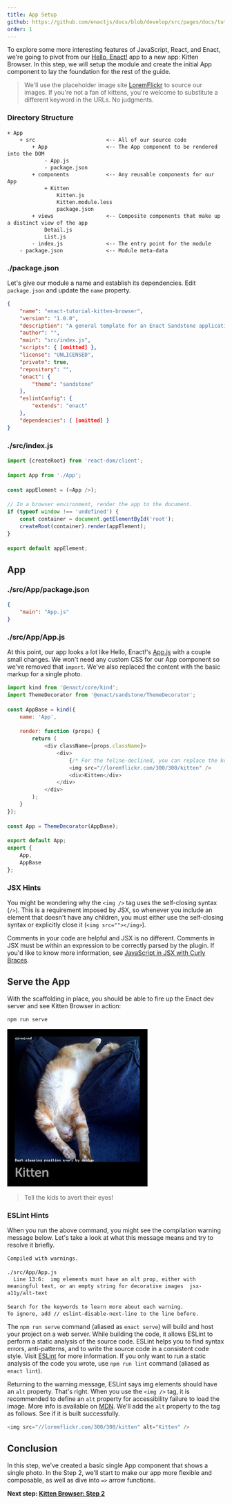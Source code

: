 ```yaml
---
title: App Setup
github: https://github.com/enactjs/docs/blob/develop/src/pages/docs/tutorials/tutorial-kitten-browser/app-setup/index.md
order: 1
---
```


<!--
* Concept: App Scaffolding
* Concept: JSX - syntax and comments
-->

To explore some more interesting features of JavaScript, React, and Enact, we're going to pivot from our [Hello, Enact!](../../tutorial-hello-enact/) app to a new app: Kitten Browser. In this step, we will setup the module and create the initial App component to lay the foundation for the rest of the guide.

> We'll use the placeholder image site [LoremFlickr](http://loremflickr.com/) to source our images.
> If you're not a fan of kittens, you're welcome to substitute a different keyword in the URLs.  No judgments.

### Directory Structure
```none
+ App
	+ src						<-- All of our source code
		+ App					<-- The App component to be rendered into the DOM
			- App.js
			- package.json
		+ components			<-- Any reusable components for our App
			+ Kitten
				Kitten.js
				Kitten.module.less
				package.json
		+ views					<-- Composite components that make up a distinct view of the app
			Detail.js
			List.js
		- index.js				<-- The entry point for the module
	- package.json				<-- Module meta-data
```
### ./package.json

Let's give our module a name and establish its dependencies.  Edit `package.json` and update the `name` property.

```json
{
	"name": "enact-tutorial-kitten-browser",
	"version": "1.0.0",
	"description": "A general template for an Enact Sandstone application.",
	"author": "",
	"main": "src/index.js",
	"scripts": { [omitted] },
	"license": "UNLICENSED",
	"private": true,	
	"repository": "",
	"enact": {
		"theme": "sandstone"
	},
	"eslintConfig": {
		"extends": "enact"
	},
	"dependencies": { [omitted] }
}
```
### ./src/index.js
```js
import {createRoot} from 'react-dom/client';

import App from './App';

const appElement = (<App />);

// In a browser environment, render the app to the document.
if (typeof window !== 'undefined') {
	const container = document.getElementById('root');
	createRoot(container).render(appElement);
}

export default appElement;
```
## App

### ./src/App/package.json
```json
{
	"main": "App.js"
}
```
### ./src/App/App.js

At this point, our app looks a lot like Hello, Enact!'s [App.js](../../tutorial-hello-enact/kind#updating-appjs) with a couple small changes. We won't need any custom CSS for our App component so we've removed that `import`. We've also replaced the content with the basic markup for a single photo.
```js
import kind from '@enact/core/kind';
import ThemeDecorator from '@enact/sandstone/ThemeDecorator';

const AppBase = kind({
	name: 'App',

	render: function (props) {
		return (
			<div className={props.className}>
				<div>
					{/* For the feline-declined, you can replace the keyword below */}
					<img src="//loremflickr.com/300/300/kitten" />
					<div>Kitten</div>
				</div>
			</div>
		);
	}
});

const App = ThemeDecorator(AppBase);

export default App;
export {
	App,
	AppBase
};
```

### JSX Hints

You might be wondering why the `<img />` tag uses the self-closing syntax (`/>`). This is a requirement imposed by JSX, so whenever you include an element that doesn't have any children, you must either use the self-closing syntax or explicitly close it (`<img src=""></img>`).

Comments in your code are helpful and JSX is no different. Comments in JSX must be within an expression to be correctly parsed by the plugin.
If you'd like to know more information, see [JavaScript in JSX with Curly Braces](https://react.dev/learn/javascript-in-jsx-with-curly-braces).

## Serve the App

With the scaffolding in place, you should be able to fire up the Enact dev server and see
Kitten Browser in action:
```bash
npm run serve
```
![Kitten Browser Step 1](KittenBrowser-Step1.png)
> Tell the kids to avert their eyes!

### ESLint Hints

When you run the above command, you might see the compilation warning message below. Let's take a look at what this message means and try to resolve it briefly.
```console
Compiled with warnings.

./src/App/App.js
  Line 13:6:  img elements must have an alt prop, either with meaningful text, or an empty string for decorative images  jsx-a11y/alt-text

Search for the keywords to learn more about each warning.
To ignore, add // eslint-disable-next-line to the line before.
```
The `npm run serve` command (aliased as `enact serve`) will build and host your project on a web server. While building the code, it allows ESLint to perform a static analysis of the source code. ESLint helps you to find syntax errors, anti-patterns, and to write the source code in a consistent code style. Visit [ESLint](https://eslint.org/) for more information. If you only want to run a static analysis of the code you wrote, use `npm run lint` command (aliased as `enact lint`).

Returning to the warning message, ESLint says img elements should have an `alt` property. That's right. When you use the `<img />` tag, it is recommended to define an `alt` property for accessibility failure to load the image. More info is available on [MDN](https://developer.mozilla.org/en-US/docs/Web/HTML/Element/img). We'll add the `alt` property to the tag as follows. See if it is built successfully.
```js
<img src="//loremflickr.com/300/300/kitten" alt="Kitten" />
```

## Conclusion

In this step, we've created a basic single App component that shows a single photo. In the Step 2, we'll start to make our app more flexible and composable, as well as dive into `=>` arrow functions.

**Next step: [Kitten Browser: Step 2](../reusable-components/)**
